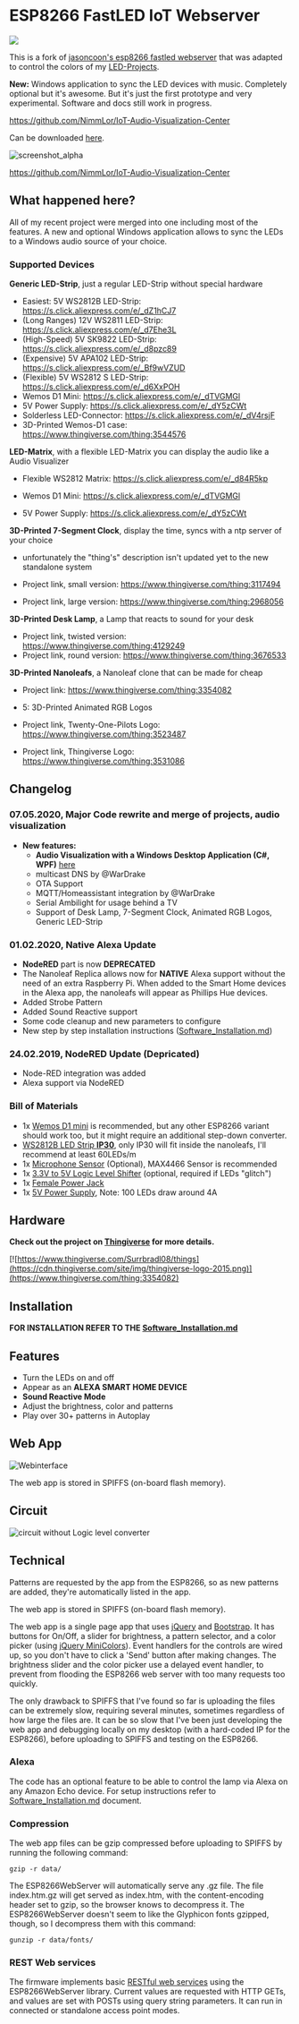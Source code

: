 # ESP8266 FastLED IoT Webserver

<a href="https://github.com/NimmLor/esp8266-nanoleaf-webserver/graphs/contributors" alt="Contributors">
        <img src="https://img.shields.io/github/contributors/NimmLor/esp8266-nanoleaf-webserver" /></a>

This is a fork of [jasoncoon's esp8266 fastled webserver](https://github.com/jasoncoon/esp8266-fastled-webserver) that was adapted to control the colors of my  [LED-Projects](https://www.thingiverse.com/Surrbradl08/designs).



**New:** Windows application to sync the LED devices with music. Completely optional but it's awesome. But it's just the first prototype and very experimental. Software and docs still work in progress.

https://github.com/NimmLor/IoT-Audio-Visualization-Center 



Can be downloaded [here](https://github.com/NimmLor/IoT-Audio-Visualization-Center/releases).

![screenshot_alpha](screenshot_alpha.jpg?raw=true)

https://github.com/NimmLor/IoT-Audio-Visualization-Center



## What happened here?

All of my recent project were merged into one including most of the features. A new and optional Windows application allows to sync the LEDs to a Windows audio source of your choice.



### Supported Devices

**Generic LED-Strip**, just a regular LED-Strip without special hardware

  * Easiest: 5V WS2812B LED-Strip:		https://s.click.aliexpress.com/e/_dZ1hCJ7
  * (Long Ranges) 12V WS2811 LED-Strip:	https://s.click.aliexpress.com/e/_d7Ehe3L
  * (High-Speed) 5V SK9822 LED-Strip:		https://s.click.aliexpress.com/e/_d8pzc89
  * (Expensive) 5V APA102 LED-Strip:		https://s.click.aliexpress.com/e/_Bf9wVZUD
  * (Flexible) 5V WS2812 S LED-Strip:		https://s.click.aliexpress.com/e/_d6XxPOH
  * Wemos D1 Mini:						https://s.click.aliexpress.com/e/_dTVGMGl
  * 5V Power Supply:						https://s.click.aliexpress.com/e/_dY5zCWt
  * Solderless LED-Connector:				https://s.click.aliexpress.com/e/_dV4rsjF
  * 3D-Printed Wemos-D1 case:				https://www.thingiverse.com/thing:3544576

**LED-Matrix**, with a flexible LED-Matrix you can display the audio like a Audio Visualizer
* Flexible WS2812 Matrix:				https://s.click.aliexpress.com/e/_d84R5kp
	
* Wemos D1 Mini:						https://s.click.aliexpress.com/e/_dTVGMGl
	
* 5V Power Supply:						https://s.click.aliexpress.com/e/_dY5zCWt
	

**3D-Printed 7-Segment Clock**, display the time, syncs with a ntp server of your choice

* unfortunately the "thing's" description isn't updated yet to the new standalone system
	
* Project link, small version:			https://www.thingiverse.com/thing:3117494
	
* Project link, large version:			https://www.thingiverse.com/thing:2968056

**3D-Printed Desk Lamp**, a Lamp that reacts to sound for your desk

* Project link, twisted version:		https://www.thingiverse.com/thing:4129249
* Project link, round version:			https://www.thingiverse.com/thing:3676533

**3D-Printed Nanoleafs**, a Nanoleaf clone that can be made for cheap

* Project link:													https://www.thingiverse.com/thing:3354082
	
* 5: 3D-Printed Animated RGB Logos
	
* Project link, Twenty-One-Pilots Logo:		https://www.thingiverse.com/thing:3523487
	
* Project link, Thingiverse Logo:			https://www.thingiverse.com/thing:3531086



## Changelog

### 07.05.2020, Major Code rewrite and merge of projects, audio visualization

- **New features:**
  - **Audio Visualization with a Windows Desktop Application (C#, WPF)** [here](https://github.com/NimmLor/IoT-Audio-Visualization-Center)
  - multicast DNS by @WarDrake
  - OTA Support
  - MQTT/Homeassistant integration by @WarDrake
  - Serial Ambilight for usage behind a TV
  - Support of Desk Lamp, 7-Segment Clock, Animated RGB Logos, Generic LED-Strip

### 01.02.2020, Native Alexa Update

- **NodeRED** part is now **DEPRECATED**
- The Nanoleaf Replica allows now for **NATIVE** Alexa support without the need of an extra Raspberry Pi. When added to the Smart Home devices in the Alexa app, the nanoleafs will appear as Phillips Hue devices.
- Added Strobe Pattern
- Added Sound Reactive support
- Some code cleanup and new parameters to configure
- New step by step installation instructions ([Software_Installation.md](Software_Installation.md))



### 24.02.2019, NodeRED Update (Depricated)

- Node-RED integration was added
- Alexa support via NodeRED



### Bill of Materials

- 1x [Wemos D1 mini](http://s.click.aliexpress.com/e/_srb2XX) is recommended, but any other ESP8266 variant should work too, but it might require an additional step-down converter.
- [WS2812B LED Strip **IP30**](http://s.click.aliexpress.com/e/_sUwhA1), only IP30 will fit inside the nanoleafs, I'll recommend at least 60LEDs/m
- 1x [Microphone Sensor](http://s.click.aliexpress.com/e/_sYiUrz) (Optional), MAX4466 Sensor is recommended
- 1x [3.3V to 5V Logic Level Shifter](http://s.click.aliexpress.com/e/_s49Saz) (optional, required if LEDs "glitch")
- 1x [Female Power Jack](http://s.click.aliexpress.com/e/_sPe0RR)
- 1x [5V Power Supply](http://s.click.aliexpress.com/e/_sIzXbC), Note: 100 LEDs draw around 4A



Hardware
--------

**Check out the project on [Thingiverse](https://www.thingiverse.com/thing:3354082) for more details.**

[![https://www.thingiverse.com/Surrbradl08/things](https://cdn.thingiverse.com/site/img/thingiverse-logo-2015.png)](https://www.thingiverse.com/thing:3354082)




Installation
--------
**FOR INSTALLATION REFER TO THE [Software_Installation.md](Software_Installation.md)**



Features
--------
* Turn the LEDs on and off
* Appear as an **ALEXA SMART HOME DEVICE**
* **Sound Reactive Mode**
* Adjust the brightness, color and patterns
* Play over 30+ patterns in Autoplay





Web App
--------

![Webinterface](https://github.com/NimmLor/esp8266-nanoleaf-webserver/blob/master/gallery/interface.jpg?raw=true)

The web app is stored in SPIFFS (on-board flash memory).



## Circuit

![circuit without Logic level converter](wiring.jpg)



## Technical

Patterns are requested by the app from the ESP8266, so as new patterns are added, they're automatically listed in the app.

The web app is stored in SPIFFS (on-board flash memory).

The web app is a single page app that uses [jQuery](https://jquery.com) and [Bootstrap](http://getbootstrap.com).  It has buttons for On/Off, a slider for brightness, a pattern selector, and a color picker (using [jQuery MiniColors](http://labs.abeautifulsite.net/jquery-minicolors)).  Event handlers for the controls are wired up, so you don't have to click a 'Send' button after making changes.  The brightness slider and the color picker use a delayed event handler, to prevent from flooding the ESP8266 web server with too many requests too quickly.

The only drawback to SPIFFS that I've found so far is uploading the files can be extremely slow, requiring several minutes, sometimes regardless of how large the files are.  It can be so slow that I've been just developing the web app and debugging locally on my desktop (with a hard-coded IP for the ESP8266), before uploading to SPIFFS and testing on the ESP8266.



### Alexa

The code has an optional feature to be able to control the lamp via Alexa on any Amazon Echo device. For setup instructions refer to [Software_Installation.md](https://github.com/NimmLor/esp8266-fastled-desk-light/blob/master/Software_Installation.md) document.



### Compression

The web app files can be gzip compressed before uploading to SPIFFS by running the following command:

`gzip -r data/`

The ESP8266WebServer will automatically serve any .gz file.  The file index.htm.gz will get served as index.htm, with the content-encoding header set to gzip, so the browser knows to decompress it.  The ESP8266WebServer doesn't seem to like the Glyphicon fonts gzipped, though, so I decompress them with this command:

`gunzip -r data/fonts/`

### REST Web services

The firmware implements basic [RESTful web services](https://en.wikipedia.org/wiki/Representational_state_transfer) using the ESP8266WebServer library.  Current values are requested with HTTP GETs, and values are set with POSTs using query string parameters.  It can run in connected or standalone access point modes.

